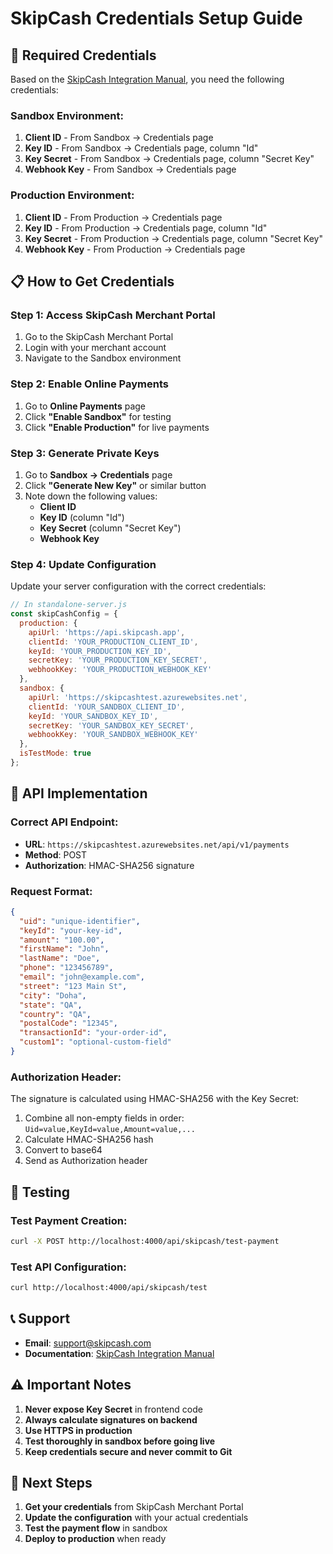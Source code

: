 # SkipCash Credentials Setup Guide

## 🔑 **Required Credentials**

Based on the [SkipCash Integration Manual](https://skipcash.app/assets/doc/SkipCashIntegrationManual.pdf), you need the following credentials:

### **Sandbox Environment:**
1. **Client ID** - From Sandbox → Credentials page
2. **Key ID** - From Sandbox → Credentials page, column "Id"
3. **Key Secret** - From Sandbox → Credentials page, column "Secret Key"
4. **Webhook Key** - From Sandbox → Credentials page

### **Production Environment:**
1. **Client ID** - From Production → Credentials page
2. **Key ID** - From Production → Credentials page, column "Id"
3. **Key Secret** - From Production → Credentials page, column "Secret Key"
4. **Webhook Key** - From Production → Credentials page

## 📋 **How to Get Credentials**

### **Step 1: Access SkipCash Merchant Portal**
1. Go to the SkipCash Merchant Portal
2. Login with your merchant account
3. Navigate to the Sandbox environment

### **Step 2: Enable Online Payments**
1. Go to **Online Payments** page
2. Click **"Enable Sandbox"** for testing
3. Click **"Enable Production"** for live payments

### **Step 3: Generate Private Keys**
1. Go to **Sandbox → Credentials** page
2. Click **"Generate New Key"** or similar button
3. Note down the following values:
   - **Client ID**
   - **Key ID** (column "Id")
   - **Key Secret** (column "Secret Key")
   - **Webhook Key**

### **Step 4: Update Configuration**

Update your server configuration with the correct credentials:

```javascript
// In standalone-server.js
const skipCashConfig = {
  production: {
    apiUrl: 'https://api.skipcash.app',
    clientId: 'YOUR_PRODUCTION_CLIENT_ID',
    keyId: 'YOUR_PRODUCTION_KEY_ID',
    secretKey: 'YOUR_PRODUCTION_KEY_SECRET',
    webhookKey: 'YOUR_PRODUCTION_WEBHOOK_KEY'
  },
  sandbox: {
    apiUrl: 'https://skipcashtest.azurewebsites.net',
    clientId: 'YOUR_SANDBOX_CLIENT_ID',
    keyId: 'YOUR_SANDBOX_KEY_ID',
    secretKey: 'YOUR_SANDBOX_KEY_SECRET',
    webhookKey: 'YOUR_SANDBOX_WEBHOOK_KEY'
  },
  isTestMode: true
};
```

## 🔧 **API Implementation**

### **Correct API Endpoint:**
- **URL**: `https://skipcashtest.azurewebsites.net/api/v1/payments`
- **Method**: POST
- **Authorization**: HMAC-SHA256 signature

### **Request Format:**
```json
{
  "uid": "unique-identifier",
  "keyId": "your-key-id",
  "amount": "100.00",
  "firstName": "John",
  "lastName": "Doe",
  "phone": "123456789",
  "email": "john@example.com",
  "street": "123 Main St",
  "city": "Doha",
  "state": "QA",
  "country": "QA",
  "postalCode": "12345",
  "transactionId": "your-order-id",
  "custom1": "optional-custom-field"
}
```

### **Authorization Header:**
The signature is calculated using HMAC-SHA256 with the Key Secret:
1. Combine all non-empty fields in order: `Uid=value,KeyId=value,Amount=value,...`
2. Calculate HMAC-SHA256 hash
3. Convert to base64
4. Send as Authorization header

## 🧪 **Testing**

### **Test Payment Creation:**
```bash
curl -X POST http://localhost:4000/api/skipcash/test-payment
```

### **Test API Configuration:**
```bash
curl http://localhost:4000/api/skipcash/test
```

## 📞 **Support**

- **Email**: support@skipcash.com
- **Documentation**: [SkipCash Integration Manual](https://skipcash.app/assets/doc/SkipCashIntegrationManual.pdf)

## ⚠️ **Important Notes**

1. **Never expose Key Secret** in frontend code
2. **Always calculate signatures on backend**
3. **Use HTTPS in production**
4. **Test thoroughly in sandbox before going live**
5. **Keep credentials secure and never commit to Git**

## 🔄 **Next Steps**

1. **Get your credentials** from SkipCash Merchant Portal
2. **Update the configuration** with your actual credentials
3. **Test the payment flow** in sandbox
4. **Deploy to production** when ready 